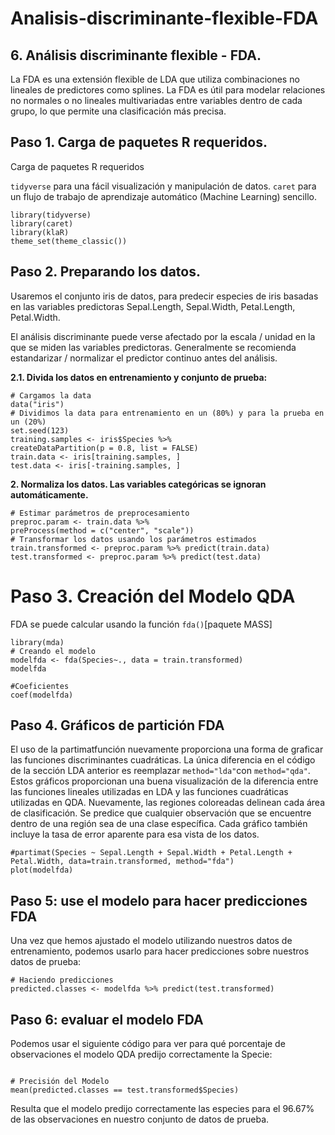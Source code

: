 # Analisis-discriminante-flexible-FDA

## **6. Análisis discriminante flexible - FDA.**

La FDA es una extensión flexible de LDA que utiliza combinaciones no lineales de predictores como splines. La FDA es útil para modelar relaciones no normales o no lineales multivariadas entre variables dentro de cada grupo, lo que permite una clasificación más precisa.

## **Paso 1. Carga de paquetes R requeridos.**
Carga de paquetes R requeridos

`tidyverse` para una fácil visualización y manipulación de datos.
`caret` para un flujo de trabajo de aprendizaje automático (Machine Learning) sencillo.

```{r message=FALSE}
library(tidyverse)
library(caret)
library(klaR)
theme_set(theme_classic())
```


## **Paso 2. Preparando los datos.**

Usaremos el conjunto iris de datos, para predecir especies de iris basadas en las variables predictoras Sepal.Length, Sepal.Width, Petal.Length, Petal.Width.

El análisis discriminante puede verse afectado por la escala / unidad en la que se miden las variables predictoras. Generalmente se recomienda estandarizar / normalizar el predictor continuo antes del análisis.

**2.1. Divida los datos en entrenamiento y conjunto de prueba:**

```{r}
# Cargamos la data
data("iris")
# Dividimos la data para entrenamiento en un (80%) y para la prueba en un (20%)
set.seed(123)
training.samples <- iris$Species %>%
createDataPartition(p = 0.8, list = FALSE)
train.data <- iris[training.samples, ]
test.data <- iris[-training.samples, ]
```

**2. Normaliza los datos. Las variables categóricas se ignoran automáticamente.**

```{r}
# Estimar parámetros de preprocesamiento
preproc.param <- train.data %>% 
preProcess(method = c("center", "scale"))
# Transformar los datos usando los parámetros estimados
train.transformed <- preproc.param %>% predict(train.data)
test.transformed <- preproc.param %>% predict(test.data)
```

# **Paso 3. Creación del Modelo QDA**
FDA se puede calcular usando la función `fda()`[paquete MASS]

```{r}
library(mda)
# Creando el modelo
modelfda <- fda(Species~., data = train.transformed)
modelfda
```
```{r}
#Coeficientes
coef(modelfda)
```


## **Paso 4. Gráficos de partición FDA**

El uso de la partimatfunción nuevamente proporciona una forma de graficar las funciones discriminantes cuadráticas. La única diferencia en el código de la sección LDA anterior es reemplazar `method="lda"`con `method="qda"`. Estos gráficos proporcionan una buena visualización de la diferencia entre las funciones lineales utilizadas en LDA y las funciones cuadráticas utilizadas en QDA. Nuevamente, las regiones coloreadas delinean cada área de clasificación. Se predice que cualquier observación que se encuentre dentro de una región sea de una clase específica. Cada gráfico también incluye la tasa de error aparente para esa vista de los datos.

```{r }
#partimat(Species ~ Sepal.Length + Sepal.Width + Petal.Length + Petal.Width, data=train.transformed, method="fda")
plot(modelfda)
```

## **Paso 5: use el modelo para hacer predicciones FDA**

Una vez que hemos ajustado el modelo utilizando nuestros datos de entrenamiento, podemos usarlo para hacer predicciones sobre nuestros datos de prueba:

```{r}
# Haciendo predicciones
predicted.classes <- modelfda %>% predict(test.transformed)
```

## **Paso 6: evaluar el modelo FDA**

Podemos usar el siguiente código para ver para qué porcentaje de observaciones el modelo QDA predijo correctamente la Specie:

```{r warning=FALSE,message=FALSE}

# Precisión del Modelo
mean(predicted.classes == test.transformed$Species)
```

Resulta que el modelo predijo correctamente las especies para el 96.67% de las observaciones en nuestro conjunto de datos de prueba.
